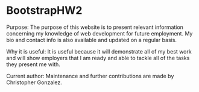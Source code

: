 # BootstrapHW2
Purpose: The purpose of this website is to present relevant information concerning my knowledge of web development for future employment. My bio and contact info is also available and updated on a regular basis.

Why it is useful: It is useful because it will demonstrate all of my best work and will show employers that I am ready and able to tackle all of the tasks they present me with.

Current author: Maintenance and further contributions are made by Christopher Gonzalez.